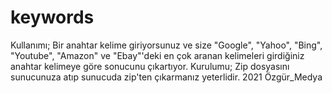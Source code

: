 # keywords
Kullanımı;
Bir anahtar kelime giriyorsunuz ve size "Google", "Yahoo", "Bing", "Youtube", "Amazon" ve  "Ebay"'deki en çok aranan kelimeleri girdiğiniz anahtar kelimeye göre sonucunu çıkartıyor.
Kurulumu;
Zip dosyasını sunucunuza atıp sunucuda zip'ten çıkarmanız yeterlidir.
2021 Özgür_Medya
